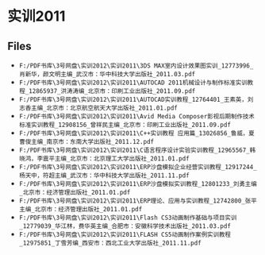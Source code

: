 # 实训2011

## Files

- `F:/PDF书库\3号网盘\实训2012\实训2011\3DS MAX室内设计效果图实训_12773996_肖新华，颜文明主编_武汉市：华中科技大学出版社_2011.03.pdf`
- `F:/PDF书库\3号网盘\实训2012\实训2011\AUTOCAD 2011机械设计与制作标准实训教程_12865937_洪涛涛编_北京市：印刷工业出版社_2011.09.pdf`
- `F:/PDF书库\3号网盘\实训2012\实训2011\AUTOCAD实训教程_12764401_王素英，刘志香主编_北京市：北京航空航天大学出版社_2011.01.pdf`
- `F:/PDF书库\3号网盘\实训2012\实训2011\Avid Media Composer影视后期制作技术标准实训教程_12908156_曾祥民主编_北京市：印刷工业出版社_2011.09.pdf`
- `F:/PDF书库\3号网盘\实训2012\实训2011\C++实训教程 应用篇_13026856_鲁威，夏曹俊主编_南京市：东南大学出版社_2011.12.pdf`
- `F:/PDF书库\3号网盘\实训2012\实训2011\C语言程序设计实验实训教程_12965567_韩晓鸿，李震平主编_北京市：北京理工大学出版社_2011.01.pdf`
- `F:/PDF书库\3号网盘\实训2012\实训2011\ERP沙盘模拟企业经营实训教程_12917244_杨天中，符超主编_武汉市：华中科技大学出版社_2011.11.pdf`
- `F:/PDF书库\3号网盘\实训2012\实训2011\ERP沙盘模拟实训教程_12801233_刘勇主编_北京市：经济管理出版社_2011.01.pdf`
- `F:/PDF书库\3号网盘\实训2012\实训2011\ERP理论、应用与实训教程_12742800_张平主编_北京市：经济管理出版社_2011.01.pdf`
- `F:/PDF书库\3号网盘\实训2012\实训2011\Flash CS3动画制作基础与项目实训_12779039_华江林，费华英主编_合肥市：安徽科学技术出版社_2011.03.pdf`
- `F:/PDF书库\3号网盘\实训2012\实训2011\FLASH CS5动画制作案例实训教程_12975851_丁雪芳编_西安市：西北工业大学出版社_2011.11.pdf`
